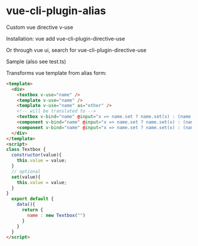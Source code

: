 # vue-cli-plugin-alias
Custom vue directive v-use

Installation:
vue add vue-cli-plugin-directive-use

Or through vue ui, search for vue-cli-plugin-directive-use

Sample (also see test.ts)

Transforms vue template from alias form:
```html
<template>
  <div>
    <textbox v-use="name" /> 
    <template v-use="name" />
    <template v-use="name" as="other" />
    <!-- will be translated to -->
    <textbox v-bind="name" @input="x => name.set ? name.set(x) : (name.value = x)" />
    <component v-bind="name" @input="x => name.set ? name.set(x) : (name.value = x)" :is="name.$use || name.constructor.name" />
    <component v-bind="name" @input="x => name.set ? name.set(x) : (name.value = x)" is="other" />
  </div>
</template>
<script>
class Textbox {
  constructor(value){
    this.value = value;
  }
  // optional
  set(value){
    this.value = value;
  }
}
  export default {
    data(){
      return {
        name : new Textbox("")
      }
    }
  }
</script>
```